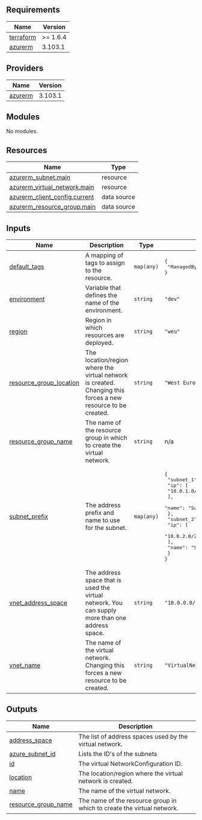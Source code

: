<!-- BEGIN_TF_DOCS -->
## Requirements

| Name | Version |
|------|---------|
| <a name="requirement_terraform"></a> [terraform](#requirement\_terraform) | >= 1.6.4 |
| <a name="requirement_azurerm"></a> [azurerm](#requirement\_azurerm) | 3.103.1 |

## Providers

| Name | Version |
|------|---------|
| <a name="provider_azurerm"></a> [azurerm](#provider\_azurerm) | 3.103.1 |

## Modules

No modules.

## Resources

| Name | Type |
|------|------|
| [azurerm_subnet.main](https://registry.terraform.io/providers/hashicorp/azurerm/3.103.1/docs/resources/subnet) | resource |
| [azurerm_virtual_network.main](https://registry.terraform.io/providers/hashicorp/azurerm/3.103.1/docs/resources/virtual_network) | resource |
| [azurerm_client_config.current](https://registry.terraform.io/providers/hashicorp/azurerm/3.103.1/docs/data-sources/client_config) | data source |
| [azurerm_resource_group.main](https://registry.terraform.io/providers/hashicorp/azurerm/3.103.1/docs/data-sources/resource_group) | data source |

## Inputs

| Name | Description | Type | Default | Required |
|------|-------------|------|---------|:--------:|
| <a name="input_default_tags"></a> [default\_tags](#input\_default\_tags) | A mapping of tags to assign to the resource. | `map(any)` | <pre>{<br>  "ManagedByTerraform": "True"<br>}</pre> | no |
| <a name="input_environment"></a> [environment](#input\_environment) | Variable that defines the name of the environment. | `string` | `"dev"` | no |
| <a name="input_region"></a> [region](#input\_region) | Region in which resources are deployed. | `string` | `"weu"` | no |
| <a name="input_resource_group_location"></a> [resource\_group\_location](#input\_resource\_group\_location) | The location/region where the virtual network is created. Changing this forces a new resource to be created. | `string` | `"West Europe"` | no |
| <a name="input_resource_group_name"></a> [resource\_group\_name](#input\_resource\_group\_name) | The name of the resource group in which to create the virtual network. | `string` | n/a | yes |
| <a name="input_subnet_prefix"></a> [subnet\_prefix](#input\_subnet\_prefix) | The address prefix and name to use for the subnet. | `map(any)` | <pre>{<br>  "subnet_1": {<br>    "ip": [<br>      "10.0.1.0/24"<br>    ],<br>    "name": "Subnet_1"<br>  },<br>  "subnet_2": {<br>    "ip": [<br>      "10.0.2.0/24"<br>    ],<br>    "name": "Subnet_2"<br>  }<br>}</pre> | no |
| <a name="input_vnet_address_space"></a> [vnet\_address\_space](#input\_vnet\_address\_space) | The address space that is used the virtual network. You can supply more than one address space. | `string` | `"10.0.0.0/16"` | no |
| <a name="input_vnet_name"></a> [vnet\_name](#input\_vnet\_name) | The name of the virtual network. Changing this forces a new resource to be created. | `string` | `"VirtualNetwork1"` | no |

## Outputs

| Name | Description |
|------|-------------|
| <a name="output_address_space"></a> [address\_space](#output\_address\_space) | The list of address spaces used by the virtual network. |
| <a name="output_azure_subnet_id"></a> [azure\_subnet\_id](#output\_azure\_subnet\_id) | Lists the ID's of the subnets |
| <a name="output_id"></a> [id](#output\_id) | The virtual NetworkConfiguration ID. |
| <a name="output_location"></a> [location](#output\_location) | The location/region where the virtual network is created. |
| <a name="output_name"></a> [name](#output\_name) | The name of the virtual network. |
| <a name="output_resource_group_name"></a> [resource\_group\_name](#output\_resource\_group\_name) | The name of the resource group in which to create the virtual network. |
<!-- END_TF_DOCS -->